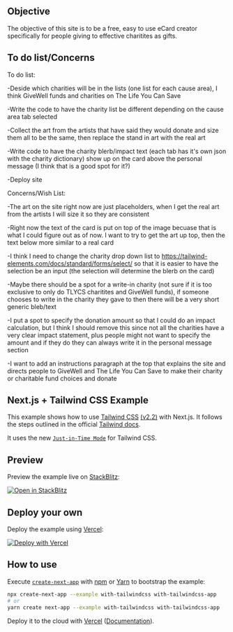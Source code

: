 ## Objective

The objective of this site is to be a free, easy to use eCard creator specifically for people giving to effective charitites as gifts.


## To do list/Concerns

To do list:

-Deside which charities will be in the lists (one list for each cause area), I think GiveWell funds and charities on The Life You Can Save 

-Write the code to have the charity list be different depending on the cause area tab selected

-Collect the art from the artists that have said they would donate and size them all to be the same, then replace the stand in art with the real art

-Write code to have the charity blerb/impact text (each tab has it's own json with the charity dictionary) show up on the card above the personal message (I think that is a good spot for it?)

-Deploy site

Concerns/Wish List:

-The art on the site right now are just placeholders, when I get the real art from the artists I will size it so they are consistent

-Right now the text of the card is put on top of the image becuase that is what I could figure out as of now. I want to try to get the art up top, then the text below more similar to a real card

-I think I need to change the charity drop down list to https://tailwind-elements.com/docs/standard/forms/select/ so that it is easier to have the selection be an input (the selection will determine the blerb on the card)

-Maybe there should be a spot for a write-in charity (not sure if it is too exclusive to only do TLYCS charitites and GiveWell funds), if someone chooses to write in the charity they gave to then there will be a very short generic bleb/text

-I put a spot to specify the donation amount so that I could do an impact calculation, but I think I should remove this since not all the charities have a very clear impact statement, plus people might not want to specify the amount and if they do they can always write it in the personal message section

-I want to add an instructions paragraph at the top that explains the site and directs people to GiveWell and The Life You Can Save to make their charity or charitable fund choices and donate



## Next.js + Tailwind CSS Example

This example shows how to use [Tailwind CSS](https://tailwindcss.com/) [(v2.2)](https://blog.tailwindcss.com/tailwindcss-2-2) with Next.js. It follows the steps outlined in the official [Tailwind docs](https://tailwindcss.com/docs/guides/nextjs).

It uses the new [`Just-in-Time Mode`](https://tailwindcss.com/docs/just-in-time-mode) for Tailwind CSS.

## Preview

Preview the example live on [StackBlitz](http://stackblitz.com/):

[![Open in StackBlitz](https://developer.stackblitz.com/img/open_in_stackblitz.svg)](https://stackblitz.com/github/vercel/next.js/tree/canary/examples/with-tailwindcss)

## Deploy your own

Deploy the example using [Vercel](https://vercel.com?utm_source=github&utm_medium=readme&utm_campaign=next-example):

[![Deploy with Vercel](https://vercel.com/button)](https://vercel.com/new/git/external?repository-url=https://github.com/vercel/next.js/tree/canary/examples/with-tailwindcss&project-name=with-tailwindcss&repository-name=with-tailwindcss)

## How to use

Execute [`create-next-app`](https://github.com/vercel/next.js/tree/canary/packages/create-next-app) with [npm](https://docs.npmjs.com/cli/init) or [Yarn](https://yarnpkg.com/lang/en/docs/cli/create/) to bootstrap the example:

```bash
npx create-next-app --example with-tailwindcss with-tailwindcss-app
# or
yarn create next-app --example with-tailwindcss with-tailwindcss-app
```

Deploy it to the cloud with [Vercel](https://vercel.com/new?utm_source=github&utm_medium=readme&utm_campaign=next-example) ([Documentation](https://nextjs.org/docs/deployment)).

